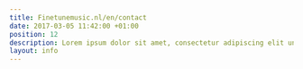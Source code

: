 ```yaml
---
title: Finetunemusic.nl/en/contact
date: 2017-03-05 11:42:00 +01:00
position: 12
description: Lorem ipsum dolor sit amet, consectetur adipiscing elit unde omnis.
layout: info
---
```


